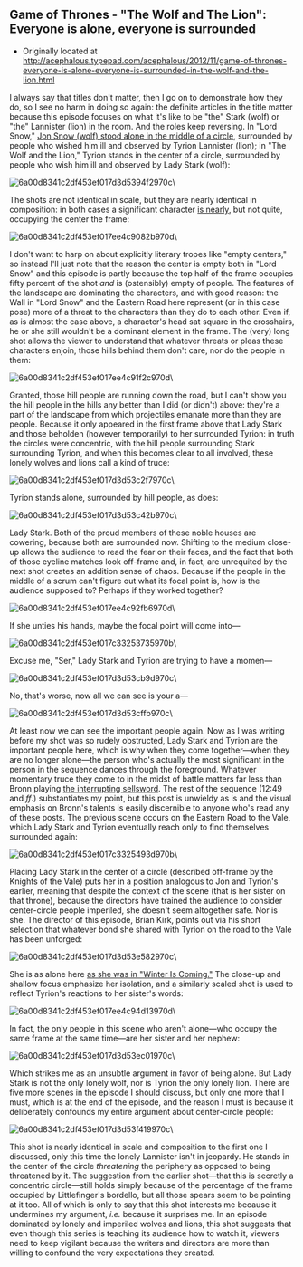 ## Game of Thrones - "The Wolf and The Lion": Everyone is alone, everyone is surrounded

 * Originally located at http://acephalous.typepad.com/acephalous/2012/11/game-of-thrones-everyone-is-alone-everyone-is-surrounded-in-the-wolf-and-the-lion.html

I always say that titles don't matter, then I go on to demonstrate how they do, so I see no harm in doing so again: the definite articles in the title matter because this episode focuses on what it's like to be "the" Stark (wolf) or "the" Lannister (lion) in the room. And the roles keep reversing. In "Lord Snow," [Jon Snow (wolf) stood alone in the middle of a circle](http://acephalous.typepad.com/acephalous/2012/10/game-of-thrones-lord-snow-theres-a-half-man-here-to-see-you.html), surrounded by people who wished him ill and observed by Tyrion Lannister (lion); in "The Wolf and the Lion," Tyrion stands in the center of a circle, surrounded by people who wish him ill and observed by Lady Stark (wolf):

![6a00d8341c2df453ef017d3d5394f2970c](images/tv/game-of-thrones/the-wolf-and-the-lion/6a00d8341c2df453ef017d3d5394f2970c.png)\ 

The shots are not identical in scale, but they are nearly identical in composition: in both cases a significant character [is nearly](http://acephalous.typepad.com/.a/6a00d8341c2df453ef017c32b9d9a5970b-popup), but not quite, occupying the center the frame:

![6a00d8341c2df453ef017ee4c9082b970d](images/tv/game-of-thrones/the-wolf-and-the-lion/6a00d8341c2df453ef017ee4c9082b970d.png)\ 

I don't want to harp on about explicitly literary tropes like "empty centers," so instead I'll just note that the reason the center is empty both in "Lord Snow" and this episode is partly because the top half of the frame occupies fifty percent of the shot *and* is (ostensibly) empty of people. The features of the landscape are dominating the characters, and with good reason: the Wall in "Lord Snow" and the Eastern Road here represent (or in this case pose) more of a threat to the characters than they do to each other. Even if, as is almost the case above, a character's head sat square in the crosshairs, he or she still wouldn't be a dominant element in the frame. The (very) long shot allows the viewer to understand that whatever threats or pleas these characters enjoin, those hills behind them don't care, nor do the people in them:

![6a00d8341c2df453ef017ee4c91f2c970d](images/tv/game-of-thrones/the-wolf-and-the-lion/6a00d8341c2df453ef017ee4c91f2c970d.png)\ 

Granted, those hill people are running down the road, but I can't show you the hill people in the hills any better than I did (or didn't) above: they're a part of the landscape from which projectiles emanate more than they are people. Because it only appeared in the first frame above that Lady Stark and those beholden (however temporarily) to her surrounded Tyrion: in truth the circles were concentric, with the hill people surrounding Stark surrounding Tyrion, and when this becomes clear to all involved, these lonely wolves and lions call a kind of truce:

![6a00d8341c2df453ef017d3d53c2f7970c](images/tv/game-of-thrones/the-wolf-and-the-lion/6a00d8341c2df453ef017d3d53c2f7970c.png)\ 

Tyrion stands alone, surrounded by hill people, as does:

![6a00d8341c2df453ef017d3d53c42b970c](images/tv/game-of-thrones/the-wolf-and-the-lion/6a00d8341c2df453ef017d3d53c42b970c.png)\ 

Lady Stark. Both of the proud members of these noble houses are cowering, because both are surrounded now. Shifting to the medium close-up allows the audience to read the fear on their faces, and the fact that both of those eyeline matches look off-frame and, in fact, are unrequited by the next shot creates an addition sense of chaos. Because if the people in the middle of a scrum can't figure out what its focal point is, how is the audience supposed to? Perhaps if they worked together?

![6a00d8341c2df453ef017ee4c92fb6970d](images/tv/game-of-thrones/the-wolf-and-the-lion/6a00d8341c2df453ef017ee4c92fb6970d.png)\ 

If she unties his hands, maybe the focal point will come into—

![6a00d8341c2df453ef017c33253735970b](images/tv/game-of-thrones/the-wolf-and-the-lion/6a00d8341c2df453ef017c33253735970b.png)\ 

Excuse me, "Ser," Lady Stark and Tyrion are trying to have a momen—

![6a00d8341c2df453ef017d3d53cb9d970c](images/tv/game-of-thrones/the-wolf-and-the-lion/6a00d8341c2df453ef017d3d53cb9d970c.png)\ 

No, that's worse, now all we can see is your a—

![6a00d8341c2df453ef017d3d53cffb970c](images/tv/game-of-thrones/the-wolf-and-the-lion/6a00d8341c2df453ef017d3d53cffb970c.png)\ 

At least now we can see the important people again. Now as I was writing before my shot was so rudely obstructed, Lady Stark and Tyrion are the important people here, which is why when they come together—when they are no longer alone—the person who's actually the most significant in the person in the sequence dances through the foreground. Whatever momentary truce they come to in the midst of battle matters far less than Bronn playing [the interrupting sellsword](http://uncyclopedia.wikia.com/wiki/Interrupting_cow). The rest of the sequence (12:49 and *ff*.) substantiates my point, but this post is unwieldy as is and the visual emphasis on Bronn's talents is easily discernible to anyone who's read any of these posts. The previous scene occurs on the Eastern Road to the Vale, which Lady Stark and Tyrion eventually reach only to find themselves surrounded again:

![6a00d8341c2df453ef017c3325493d970b](images/tv/game-of-thrones/the-wolf-and-the-lion/6a00d8341c2df453ef017c3325493d970b.png)\ 

Placing Lady Stark in the center of a circle (described off-frame by the Knights of the Vale) puts her in a position analogous to Jon and Tyrion's earlier, meaning that despite the context of the scene (that is her sister on that throne), because the directors have trained the audience to consider center-circle people imperiled, she doesn't seem altogether safe. Nor is she. The director of this episode, Brian Kirk, points out via his short selection that whatever bond she shared with Tyrion on the road to the Vale has been unforged:

![6a00d8341c2df453ef017d3d53e582970c](images/tv/game-of-thrones/the-wolf-and-the-lion/6a00d8341c2df453ef017d3d53e582970c.png)\ 

She is as alone here [as she was in "Winter Is Coming."](http://acephalous.typepad.com/acephalous/2012/09/game-of-thrones-winter-is-coming-for-catelyn-stark-and-jon-snow.html) The close-up and shallow focus emphasize her isolation, and a similarly scaled shot is used to reflect Tyrion's reactions to her sister's words:

![6a00d8341c2df453ef017ee4c94d13970d](images/tv/game-of-thrones/the-wolf-and-the-lion/6a00d8341c2df453ef017ee4c94d13970d.png)\ 

In fact, the only people in this scene who aren't alone—who occupy the same frame at the same time—are her sister and her nephew:

![6a00d8341c2df453ef017d3d53ec01970c](images/tv/game-of-thrones/the-wolf-and-the-lion/6a00d8341c2df453ef017d3d53ec01970c.png)\ 

Which strikes me as an unsubtle argument in favor of being alone. But Lady Stark is not the only lonely wolf, nor is Tyrion the only lonely lion. There are five more scenes in the episode I should discuss, but only one more that I must, which is at the end of the episode, and the reason I must is because it deliberately confounds my entire argument about center-circle people:

![6a00d8341c2df453ef017d3d53f419970c](images/tv/game-of-thrones/the-wolf-and-the-lion/6a00d8341c2df453ef017d3d53f419970c.png)\ 

This shot is nearly identical in scale and composition to the first one I discussed, only this time the lonely Lannister isn't in jeopardy. He stands in the center of the circle *threatening* the periphery as opposed to being threatened by it. The suggestion from the earlier shot—that this is secretly a concentric circle—still holds simply because of the percentage of the frame occupied by Littlefinger's bordello, but all those spears seem to be pointing at it too. All of which is only to say that this shot interests me because it undermines my argument, *i.e.* because it surprises me. In an episode dominated by lonely and imperiled wolves and lions, this shot suggests that even though this series is teaching its audience how to watch it, viewers need to keep vigilant because the writers and directors are more than willing to confound the very expectations they created.
